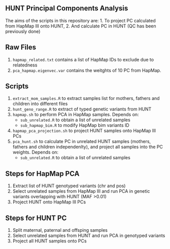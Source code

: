 ## HUNT Principal Components Analysis


The aims of the scripts in this repository are: 
	1. To project PC calculated from HapMap III onto HUNT,
	2. And calculate PC in HUNT (QC has been previously done)

## Raw Files
1. `hapmap_related.txt` contains a list of HapMap IDs to exclude due to relatedness
2. `pca_hapmap.eigenvec.var` contains the weitghts of 10 PC from HapMap. 


## Scripts
1. `extract_mom_samples.R` to extract samples list for mothers, fathers and children into different files
2. `hunt_geno_range.R` to extract of typed genetic variants from HUNT
3. `hapmap.sh` to perform PCA in HapMap samples. Depends on:
	- `sub_unrelated.R` to obtain a list of unrelated samples
	- `sub_hapmap_bim.R` to modify HapMap bim variants ID
4. `hapmap_pca_projection.sh` to project HUNT samples onto HapMap III PCs
5. `pca_hunt.sh` to calculate PC in unrelated HUNT samples (mothers, fathers and children independenlty), and project all samples into the PC weights. Depends on:
	- `sub_unrelated.R` to obtain a list of unrelated samples



## Steps for HapMap PCA

1. Extract list of HUNT genotyped variants (chr and pos)
2. Select unrelated samples from HapMap III and run PCA in genetic variants overlapping with HUNT (MAF >0.01)
3. Project HUNT onto HapMap III PCs

## Steps for HUNT PC

1. Split maternal, paternal and offsping samples
2. Select unrelated samples from HUNT and run PCA in genotyped variants
3. Project all HUNT samples onto PCs





